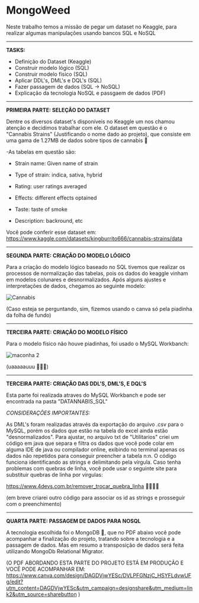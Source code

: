 # MongoWeed
Neste trabalho temos a missão de pegar um dataset no Keaggle,
para realizar algumas manipulações usando bancos SQL e NoSQL
***


 **TASKS:**

* Definição do Dataset (Keaggle)
* Construir modelo lógico (SQL) 
* Construir modelo físico (SQL)
* Aplicar DDL's, DML's e DQL's (SQL)
* Fazer passagem de dados (SQL -> NoSQL)
* Explicação da tecnologia NoSQL e passgaem de dados (PDF)

 ***

 **PRIMEIRA PARTE: SELEÇÃO DO DATASET**

 Dentre os diversos dataset's disponíveis no Keaggle um nos chamou atenção e decidimos trabalhar com ele.
 O dataset em questão é o "Cannabis Strains" (Justificando o nome dado ao projeto),
 que consiste em uma gama de 1.27MB de dados sobre tipos de cannabis 🍁
 
-As tabelas em questão são:

* Strain name: Given name of strain

* Type of strain: indica, sativa, hybrid

* Rating: user ratings averaged

* Effects: different effects optained

* Taste: taste of smoke

* Description: backround, etc


Você pode conferir esse dataset em: https://www.kaggle.com/datasets/kingburrito666/cannabis-strains/data

***


 **SEGUNDA PARTE: CRIAÇÃO DO MODELO LÓGICO**

Para a criação do modelo lógico baseado no SQL tivemos que realizar os processos de normalização
das tabelas, pois os dados do keaggle vinham em modelos colunares e desnormalizados. Após
alguns ajustes e interpretações de dados, chegamos ao seguinte modelo:







![Cannabis](https://github.com/kkaian/MongoWeed/assets/102182718/27a2d827-711f-4311-a461-7fc9789ce999)




(Caso esteja se perguntando, sim, fizemos usando o canva só pela piadinha da folha de fundo)



***

 **TERCEIRA PARTE: CRIAÇÃO DO MODELO FÍSICO**

 Para o modelo físico não houve piadinhas, foi usado o MySQL Workbanch:

 




![maconha 2](https://github.com/kkaian/MongoWeed/assets/102182718/31cd3a14-cfb3-4c7e-9782-127b8418c2ee)



(uaaaaauuu 🐬🐬🐬)


***


 **TERCEIRA PARTE: CRIAÇÃO DAS DDL'S, DML'S, E DQL'S**


Esta parte foi realizada atraves do MySQL Workbanch e pode ser encontrada na pasta "DATANNABIS_SQL"

*CONSIDERAÇÔES IMPORTANTES:*

As DML's foram realizadas através da exportação do arquivo .csv para o MySQL, porém os dados que estão na tabela do excel
ainda estão "desnormalizados". Para ajustar, no arquivo txt de "Utilitarios" criei um código em java que separa e filtra os dados que você
pode colar em alguma IDE de java ou compilador online, exibindo no terminal apenas os dados não repetidos para conseguir preencher a tabela n:n.
O código funciona identificando as strings e delimitando pela vírgula.
Caso tenha problemas com quebras de linha, você pode usar o seguinte site para substituir quebras de linha por virgulas:

https://www.4devs.com.br/remover_trocar_quebra_linha  👨‍💻👨‍💻



(em breve criarei outro código para associar os id as strings e prosseguir com o preenchimento)

***

 **QUARTA PARTE: PASSAGEM DE DADOS PARA NOSQL**


A tecnologia escolhida foi o MongoDB 🍃, que no PDF abaixo você pode acompanhar a finalização do projeto, tratando sobre a tecnologia e a passagem de dados.
Mas em resumo a transposição de dados será feita utilizando MongoDb Relational Migrator.

(O PDF ABORDANDO ESTA PARTE DO PROJETO ESTÁ EM PRODUÇÃO E VOCÊ PODE ACOMPANHAR EM:
https://www.canva.com/design/DAGDVjwYESc/DVLPFGNzjC_HSYFLdvwUFg/edit?utm_content=DAGDVjwYESc&utm_campaign=designshare&utm_medium=link2&utm_source=sharebutton )















 
 
